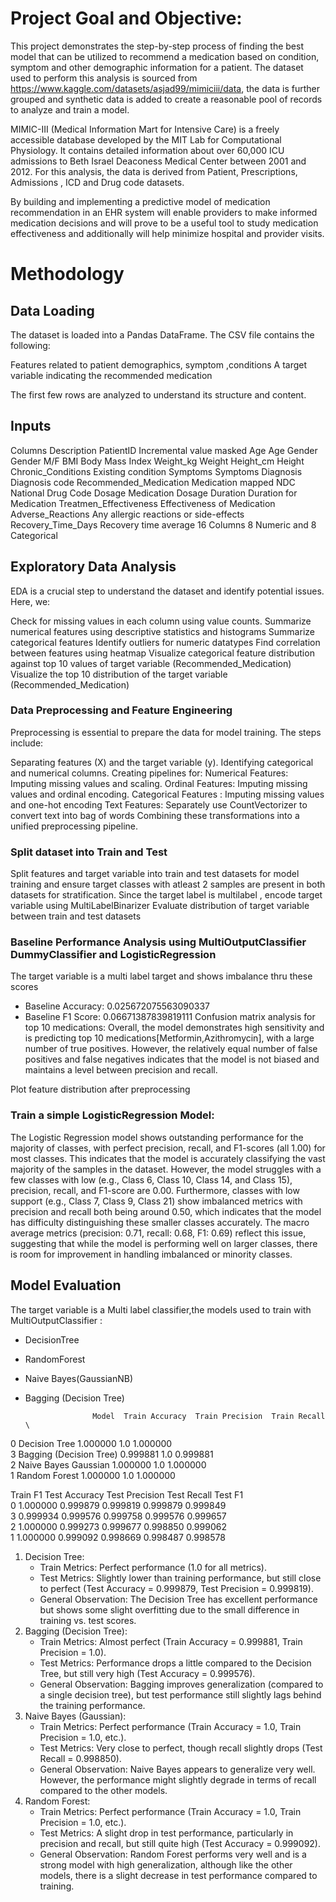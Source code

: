 # Project Goal and Objective:
This project demonstrates the step-by-step process of finding the best model that can be utilized to recommend a medication based on condition, symptom and other demographic 
information for a patient. The dataset used to perform this analysis is sourced from https://www.kaggle.com/datasets/asjad99/mimiciii/data, the data is further grouped and synthetic data is added to create a reasonable pool of records to analyze and train a model.

MIMIC-III (Medical Information Mart for Intensive Care) is a freely accessible database developed by the MIT Lab for Computational Physiology. It contains detailed information about over 60,000 ICU admissions to Beth Israel Deaconess Medical Center between 2001 and 2012. For this analysis, the data is derived from Patient, Prescriptions, Admissions , ICD and Drug code datasets.

By building and implementing  a predictive model of medication recommendation in an EHR system will enable providers to make informed medication decisions and
will prove to be a useful tool to study medication effectiveness and additionally will help minimize hospital and provider visits.

# Methodology
## Data Loading
The dataset is loaded into a Pandas DataFrame. The CSV file contains the following:

 Features related to patient demographics, symptom ,conditions
 A target variable indicating the recommended medication
 
 The first few rows are analyzed to understand its structure and content.
## Inputs

Columns	                  Description
PatientID	                Incremental value masked
Age	                      Age
Gender	                  Gender M/F
BMI	                      Body Mass Index
Weight_kg	                Weight
Height_cm	                Height
Chronic_Conditions	      Existing condition
Symptoms	                Symptoms
Diagnosis	                Diagnosis code
Recommended_Medication	  Medication mapped
NDC	                      National Drug Code
Dosage	                  Medication Dosage
Duration	                Duration for Medication
Treatmen_Effectiveness	  Effectiveness of Medication
Adverse_Reactions	        Any allergic reactions or side-effects
Recovery_Time_Days	      Recovery time average
16 Columns 8 Numeric and 8 Categorical

## Exploratory Data Analysis

EDA is a crucial step to understand the dataset and identify potential issues. Here, we:

  Check for missing values in each column using value counts.
  Summarize numerical features using descriptive statistics and histograms
  Summarize categorical features 
  Identify outliers for numeric datatypes
  Find correlation between features using heatmap
  Visualize categorical feature distribution against top 10 values of target variable (Recommended_Medication)
  Visualize the top 10 distribution of the target variable (Recommended_Medication)
  
### Data Preprocessing and Feature Engineering

Preprocessing is essential to prepare the data for model training. The steps include:

  Separating features (X) and the target variable (y).
  Identifying categorical and numerical columns.
  Creating pipelines for:
    Numerical Features: Imputing missing values and scaling.
    Ordinal Features: Imputing missing values and ordinal encoding.
    Categorical Features : Imputing missing values and one-hot encoding
    Text Features: Separately use CountVectorizer to convert text into bag of words
    Combining these transformations into a unified preprocessing pipeline.
    
### Split dataset into Train and Test

Split features and target variable into train and test datasets for model training and ensure target classes with atleast 2 samples are present in both datasets for stratification.
Since the target label is multilabel , encode target variable using MultiLabelBinarizer
Evaluate distribution of target variable between train and test datasets

### Baseline Performance Analysis using MultiOutputClassifier DummyClassifier and LogisticRegression
The target variable is a multi label target and shows imbalance thru these scores

- Baseline Accuracy: 0.025672075563090337
- Baseline F1 Score: 0.06671387839819111
  Confusion matrix analysis for top 10 medications:
Overall, the model demonstrates high sensitivity and is predicting top 10 medications[Metformin,Azithromycin], with a large number of true positives. However, the relatively equal number of false positives and false negatives indicates that the model is not biased and maintains a level between precision and recall. 

Plot feature distribution after preprocessing

### Train a simple LogisticRegression Model:

The Logistic Regression model shows outstanding performance for the majority of classes, with perfect precision, recall, and F1-scores (all 1.00) for most classes. This indicates that the model is accurately classifying the vast majority of the samples in the dataset. 
However, the model struggles with a few classes with low (e.g., Class 6, Class 10, Class 14, and Class 15), precision, recall, and F1-score are 0.00. Furthermore, classes with low support (e.g., Class 7, Class 9, Class 21) show imbalanced metrics with precision and recall both being around 0.50, which indicates that the model has difficulty distinguishing these smaller classes accurately. The macro average metrics (precision: 0.71, recall: 0.68, F1: 0.69) reflect this issue, suggesting that while the model is performing well on larger classes, there is room for improvement in handling imbalanced or minority classes.

## Model Evaluation

The target variable is a Multi label classifier,the models used to train  with MultiOutputClassifier : 
* DecisionTree
* RandomForest 
* Naive Bayes(GaussianNB) 
* Bagging (Decision Tree)

                     Model  Train Accuracy  Train Precision  Train Recall  \
0            Decision Tree        1.000000              1.0      1.000000   
3  Bagging (Decision Tree)        0.999881              1.0      0.999881   
2     Naive Bayes Gaussian        1.000000              1.0      1.000000   
1            Random Forest        1.000000              1.0      1.000000   

   Train F1  Test Accuracy  Test Precision  Test Recall   Test F1  
0  1.000000       0.999879        0.999819     0.999879  0.999849  
3  0.999934       0.999576        0.999758     0.999576  0.999657  
2  1.000000       0.999273        0.999677     0.998850  0.999062  
1  1.000000       0.999092        0.998669     0.998487  0.998578  

1. Decision Tree:
    * Train Metrics: Perfect performance (1.0 for all metrics).
    * Test Metrics: Slightly lower than training performance, but still close to perfect (Test Accuracy = 0.999879, Test Precision = 0.999819).
    * General Observation: The Decision Tree has excellent performance but shows some slight overfitting due to the small difference in training vs. test scores.
2. Bagging (Decision Tree):
    *  Train Metrics: Almost perfect (Train Accuracy = 0.999881, Train Precision = 1.0).
    * Test Metrics: Performance drops a little compared to the Decision Tree, but still very high (Test Accuracy = 0.999576).
    *  General Observation: Bagging improves generalization (compared to a single decision tree), but test performance still slightly lags behind the training performance.
3. Naive Bayes (Gaussian):
    *  Train Metrics: Perfect performance (Train Accuracy = 1.0, Train Precision = 1.0, etc.).
    *  Test Metrics: Very close to perfect, though recall slightly drops (Test Recall = 0.998850).
    *  General Observation: Naive Bayes appears to generalize very well. However, the performance might slightly degrade in terms of recall compared to the other models.
4. Random Forest:
    * Train Metrics: Perfect performance (Train Accuracy = 1.0, Train Precision = 1.0, etc.).
    * Test Metrics: A slight drop in test performance, particularly in precision and recall, but still quite high (Test Accuracy = 0.999092).
    * General Observation: Random Forest performs very well and is a strong model with high generalization, although like the other models, there is a slight decrease in test performance compared to training.

 
